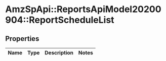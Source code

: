 # AmzSpApi::ReportsApiModel20200904::ReportScheduleList

## Properties
Name | Type | Description | Notes
------------ | ------------- | ------------- | -------------

